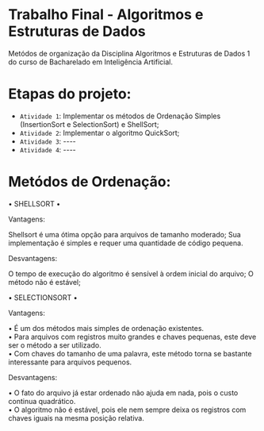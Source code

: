 # Trabalho Final - Algoritmos e Estruturas de Dados

Metódos de organização da Disciplina Algoritmos e Estruturas de Dados 1 do curso de Bacharelado em Inteligência Artificial.

# Etapas do projeto:

- `Atividade 1`: Implementar os métodos de Ordenação Simples (InsertionSort e SelectionSort) e ShellSort;
- `Atividade 2`: Implementar o algoritmo QuickSort;
- `Atividade 3`: ----
- `Atividade 4`: ----

# Metódos de Ordenação:

• SHELLSORT •

Vantagens:

Shellsort é uma ótima opção para arquivos de tamanho moderado;
Sua implementação é simples e requer uma quantidade de código pequena. 

Desvantagens:

O tempo de execução do algoritmo é sensível à ordem inicial do arquivo;
O método não é estável;

• SELECTIONSORT •

Vantagens:

• É um dos métodos mais simples de ordenação existentes.<br />
• Para arquivos com registros muito grandes e chaves pequenas, este deve ser o método a ser utilizado.<br />
• Com chaves do tamanho de uma palavra, este método torna se bastante interessante para arquivos pequenos.<br />

Desvantagens:

• O fato do arquivo já estar ordenado não ajuda em nada, pois o custo continua quadrático.<br />
• O algoritmo não é estável, pois ele nem sempre deixa os registros com chaves iguais na mesma posição relativa.<br />
